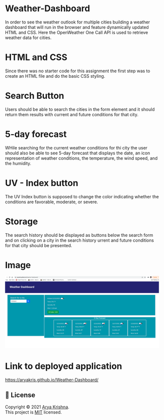 # Weather-Dashboard
In order  to see the weather outlook for multiple cities building a weather dashboard that will run in the browser and feature dynamically updated HTML and CSS. Here the OpenWeather One Call API is used to retrieve weather data for cities. 

# HTML and CSS
Since there was no starter code for this assignment the first step was to create an HTML file and do the basic CSS styling. 

# Search Button
Users should be able to search the cities in the form element and it should return them results with current and future conditions for that city.

# 5-day forecast
WHile searching for the current weather conditions for thi city the user should also be able to see 5-day forecast that displays the date, an icon representation of weather conditions, the temperature, the wind speed, and the humidity.

# UV - Index button
The UV Index button is supposed to change the color indicating whether the conditions are favorable, moderate, or severe.

# Storage
The search history should be displayed as buttons below the search form and on clicking on a city in the search history urrent and future conditions for that city should be presented. 

# Image 

![alt text](https://github.com/AryaKris/Weather-Dashboard/blob/main/Screen%20Shot%202021-12-13%20at%2011.11.55.png)

# Link to deployed application 
https://aryakris.github.io/Weather-Dashboard/

## 📝 License

Copyright © 2021 [Arya Krishna](https://github.com/AryaKris). <br />
This project is [MIT](https://github.com/AryaKris/Weather-Dashboard/blob/main/LICENSE) licensed.

